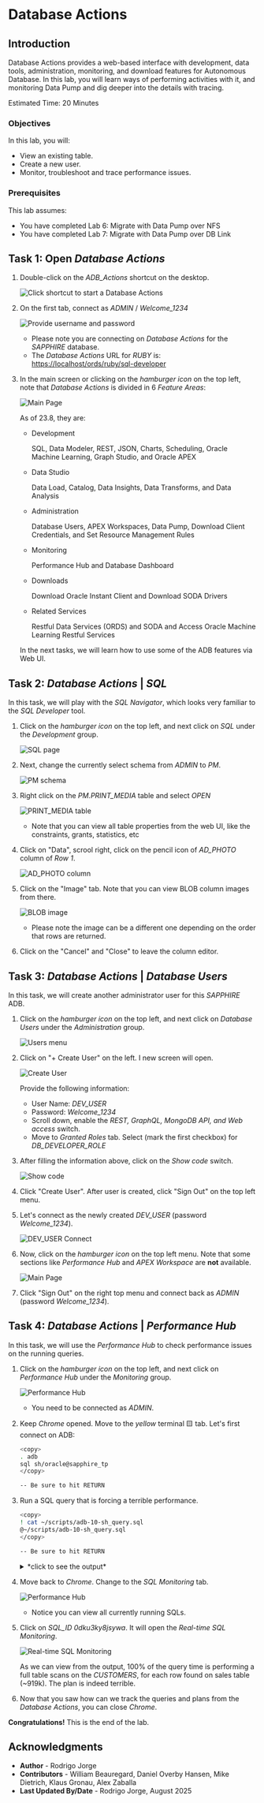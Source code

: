 # Database Actions

## Introduction

Database Actions provides a web-based interface with development, data tools, administration, monitoring, and download features for Autonomous Database. In this lab, you will learn ways of performing activities with it, and monitoring Data Pump and dig deeper into the details with tracing.

Estimated Time: 20 Minutes

### Objectives

In this lab, you will:

* View an existing table.
* Create a new user.
* Monitor, troubleshoot and trace performance issues.

### Prerequisites

This lab assumes:

* You have completed Lab 6: Migrate with Data Pump over NFS
* You have completed Lab 7: Migrate with Data Pump over DB Link

## Task 1: Open *Database Actions*

1. Double-click on the *ADB_Actions* shortcut on the desktop.

    ![Click shortcut to start a Database Actions](./images/desktop-adb_actions.png)

2. On the first tab, connect as *ADMIN* / *Welcome\_1234*

    ![Provide username and password](./images/login.png)

    * Please note you are connecting on *Database Actions* for the *SAPPHIRE* database.
    * The *Database Actions* URL for *RUBY* is: [https://localhost/ords/ruby/sql-developer](https://localhost/ords/ruby/sql-developer)

3. In the main screen or clicking on the *hamburger icon* on the top left, note that *Database Actions* is divided in 6 *Feature Areas*:

    ![Main Page](./images/main-page.png)

    As of 23.8, they are:

    * Development

      SQL, Data Modeler, REST, JSON, Charts, Scheduling, Oracle Machine Learning, Graph Studio, and Oracle APEX

    * Data Studio

      Data Load, Catalog, Data Insights, Data Transforms, and Data Analysis

    * Administration

      Database Users, APEX Workspaces, Data Pump, Download Client Credentials, and Set Resource Management Rules

    * Monitoring

      Performance Hub and Database Dashboard

    * Downloads

      Download Oracle Instant Client and Download SODA Drivers

    * Related Services

      Restful Data Services (ORDS) and SODA and Access Oracle Machine Learning Restful Services

    In the next tasks, we will learn how to use some of the ADB features via Web UI.

## Task 2: *Database Actions* | *SQL*

In this task, we will play with the *SQL Navigator*, which looks very familiar to the *SQL Developer* tool.

1. Click on the *hamburger icon* on the top left, and next click on *SQL* under the *Development* group.

    ![SQL page](./images/sql-1.png)

2. Next, change the currently select schema from *ADMIN* to *PM*.

    ![PM schema](./images/sql-2.png)

3. Right click on the *PM.PRINT_MEDIA* table and select *OPEN*

    ![PRINT_MEDIA table](./images/sql-3.png)

    * Note that you can view all table properties from the web UI, like the constraints, grants, statistics, etc

4. Click on "Data", scrool right, click on the pencil icon of *AD_PHOTO* column of *Row 1*.

    ![AD_PHOTO column](./images/sql-4.png)

5. Click on the "Image" tab. Note that you can view BLOB column images from there.

    ![BLOB image](./images/sql-5.png)

    * Please note the image can be a different one depending on the order that rows are returned.

6. Click on the "Cancel" and "Close" to leave the column editor.

## Task 3: *Database Actions* | *Database Users*

In this task, we will create another administrator user for this *SAPPHIRE* ADB.

1. Click on the *hamburger icon* on the top left, and next click on *Database Users* under the *Administration* group.

    ![Users menu](./images/user-1.png)

2. Click on "+ Create User" on the left. I new screen will open.

    ![Create User](./images/user-2.png)

    Provide the following information:

    * User Name: *DEV\_USER*
    * Password: *Welcome\_1234*
    * Scroll down, enable the *REST, GraphQL, MongoDB API, and Web access* switch.
    * Move to *Granted Roles* tab. Select (mark the first checkbox) for *DB\_DEVELOPER\_ROLE*

3. After filling the information above, click on the *Show code* switch.

    ![Show code](./images/user-3.png)

4. Click "Create User". After user is created, click "Sign Out" on the top left menu.

5. Let's connect as the newly created *DEV\_USER* (password *Welcome\_1234*).

    ![DEV_USER Connect](./images/user-4.png)

6. Now, click on the *hamburger icon* on the top left menu. Note that some sections like *Performance Hub* and *APEX Workspace* are **not** available.

    ![Main Page](./images/user-5.png)

7. Click "Sign Out" on the right top menu and connect back as *ADMIN* (password *Welcome\_1234*).

## Task 4: *Database Actions* | *Performance Hub*

In this task, we will use the *Performance Hub* to check performance issues on the running queries.

1. Click on the *hamburger icon* on the top left, and next click on *Performance Hub* under the *Monitoring* group.

    ![Performance Hub](./images/perf-1.png)

    * You need to be connected as *ADMIN*.

2. Keep *Chrome* opened. Move to the *yellow* terminal 🟨 tab. Let's first connect on ADB:

    ``` bash
    <copy>
    . adb
    sql sh/oracle@sapphire_tp
    </copy>

    -- Be sure to hit RETURN
    ```

3. Run a SQL query that is forcing a terrible performance.

    ``` bash
    <copy>
    ! cat ~/scripts/adb-10-sh_query.sql
    @~/scripts/adb-10-sh_query.sql
    </copy>

    -- Be sure to hit RETURN
    ```

    <details>
    <summary>*click to see the output*</summary>

    ``` text
    SQL> ! cat ~/scripts/adb-10-sh_query.sql
    SELECT /*+
        USE_NL(s c p)
        LEADING(s c p)
        FULL(s)
        FULL(c)
        FULL(p)
        NO_PARALLEL
        NO_MERGE
        NO_UNNEST
        NO_SWAP_JOIN_INPUTS
    */
        s.prod_id,
        s.cust_id,
        s.amount_sold,
        c.cust_first_name,
        p.prod_name
    FROM
        sales s,
        customers c,
        products p
    WHERE
        s.cust_id = c.cust_id
        AND s.prod_id = p.prod_id
        AND c.cust_last_name LIKE '%A%' -- kill index use
        AND p.prod_name LIKE '%A%';     -- kill index use

    SQL> @~/scripts/adb-10-sh_query.sql
    ```

    </details>

4. Move back to *Chrome*. Change to the *SQL Monitoring* tab.

    ![Performance Hub](./images/perf-2.png)

    * Notice you can view all currently running SQLs.

5. Click on *SQL\_ID 0dku3ky8jsywa*. It will open the *Real-time SQL Monitoring*.

    ![Real-time SQL Monitoring](./images/perf-3.png)

    As we can view from the output, 100% of the query time is performing a full table scans on the *CUSTOMERS*, for each row found on sales table (~919k). The plan is indeed terrible.

6. Now that you saw how can we track the queries and plans from the *Database Actions*, you can close *Chrome*.

**Congratulations!** This is the end of the lab.

## Acknowledgments

* **Author** - Rodrigo Jorge
* **Contributors** - William Beauregard, Daniel Overby Hansen, Mike Dietrich, Klaus Gronau, Alex Zaballa
* **Last Updated By/Date** - Rodrigo Jorge, August 2025
